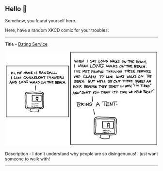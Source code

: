 ## Hello 👀

Somehow, you found yourself here.

Here, have a random XKCD comic for your troubles:

-----------------------------------

Title - [Dating Service](https://xkcd.com/120)

![Dating Service](./random_comic.png)

Description - I don't understand why people are so disingenuous!  I just want someone to walk with!

-----------------------------------